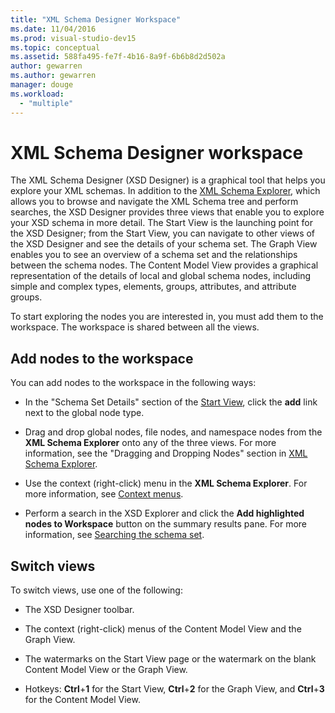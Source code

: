 ```yaml
---
title: "XML Schema Designer Workspace"
ms.date: 11/04/2016
ms.prod: visual-studio-dev15
ms.topic: conceptual
ms.assetid: 588fa495-fe7f-4b16-8a9f-6b6b8d2d502a
author: gewarren
ms.author: gewarren
manager: douge
ms.workload:
  - "multiple"
---
```

# XML Schema Designer workspace

The XML Schema Designer (XSD Designer) is a graphical tool that helps you explore your XML schemas. In addition to the [XML Schema Explorer](../xml-tools/xml-schema-explorer.md), which allows you to browse and navigate the XML Schema tree and perform searches, the XSD Designer provides three views that enable you to explore your XSD schema in more detail. The Start View is the launching point for the XSD Designer; from the Start View, you can navigate to other views of the XSD Designer and see the details of your schema set. The Graph View enables you to see an overview of a schema set and the relationships between the schema nodes. The Content Model View provides a graphical representation of the details of local and global schema nodes, including simple and complex types, elements, groups, attributes, and attribute groups.

To start exploring the nodes you are interested in, you must add them to the workspace. The workspace is shared between all the views.

## Add nodes to the workspace

You can add nodes to the workspace in the following ways:

-   In the "Schema Set Details" section of the [Start View](../xml-tools/start-view.md), click the **add** link next to the global node type.

-   Drag and drop global nodes, file nodes, and namespace nodes from the **XML Schema Explorer** onto any of the three views. For more information, see the "Dragging and Dropping Nodes" section in [XML Schema Explorer](../xml-tools/xml-schema-explorer.md).

-   Use the context (right-click) menu in the **XML Schema Explorer**. For more information, see [Context menus](../xml-tools/context-menus-xml-schema-explorer.md).

-   Perform a search in the XSD Explorer and click the **Add highlighted nodes to Workspace** button on the summary results pane. For more information, see [Searching the schema set](../xml-tools/searching-the-schema-set.md).

## Switch views

To switch views, use one of the following:

-   The XSD Designer toolbar.

-   The context (right-click) menus of the Content Model View and the Graph View.

-   The watermarks on the Start View page or the watermark on the blank Content Model View or the Graph View.

-   Hotkeys: **Ctrl**+**1** for the Start View, **Ctrl**+**2** for the Graph View, and **Ctrl**+**3** for the Content Model View.